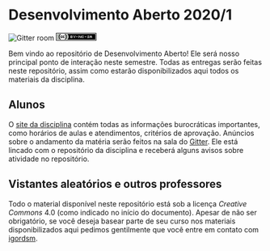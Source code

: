 # Desenvolvimento Aberto 2020/1

![Gitter room](https://badges.gitter.im/insper-eng-comp/dev-aberto.svg) ![License CC-BY-NC-SA 4.0](aulas/cc-by-nc-sa-small.png)

Bem vindo ao repositório de Desenvolvimento Aberto! Ele será nosso principal ponto de interação neste semestre. Todas as entregas serão feitas neste repositório, assim como estarão disponibilizados aqui todos os materiais da disciplina. 

## Alunos

O [site da disciplina](https://insper.github.io/dev-aberto/) contém todas as informações burocráticas importantes, como horários de aulas e atendimentos, critérios de aprovação. Anúncios sobre o andamento da matéria serão feitos na sala do [Gitter](https://gitter.im/insper-eng-comp/dev-aberto). Ele está lincado com o repositório da disciplina e receberá alguns avisos sobre atividade no repositório.

## Vistantes aleatórios e outros professores

Todo o material disponível neste repositório está sob a licença *Creative Commons* 4.0 (como indicado no início do documento). Apesar de não ser obrigatório, se você deseja basear parte de seu curso nos materiais disponibilizados aqui pedimos gentilmente que você entre em contato com [igordsm](http://github.com/igordsm). 